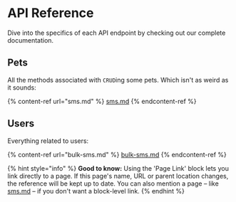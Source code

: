# API Reference

Dive into the specifics of each API endpoint by checking out our complete documentation.

## Pets

All the methods associated with `CRUD`ing some pets. Which isn't as weird as it sounds:

{% content-ref url="sms.md" %}
[sms.md](sms.md)
{% endcontent-ref %}

## Users

Everything related to users:

{% content-ref url="bulk-sms.md" %}
[bulk-sms.md](bulk-sms.md)
{% endcontent-ref %}

{% hint style="info" %}
**Good to know:** Using the 'Page Link' block lets you link directly to a page. If this page's name, URL or parent location changes, the reference will be kept up to date. You can also mention a page – like [sms.md](sms.md "mention") – if you don't want a block-level link.
{% endhint %}
